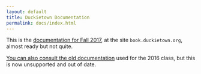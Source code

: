 ```yaml
---
layout: default
title: Duckietown Documentation
permalink: docs/index.html
---
```


This is the [documentation for Fall 2017][docs-new], at the site `book.duckietown.org`, almost ready but not quite.

[You can also consult the old documentation][docs-old] used for the 2016 class, but this is now unsupported and out of date.

[docs-new]: http://book.duckietown.org/
[docs-old]: http://duckietown.mit.edu/
